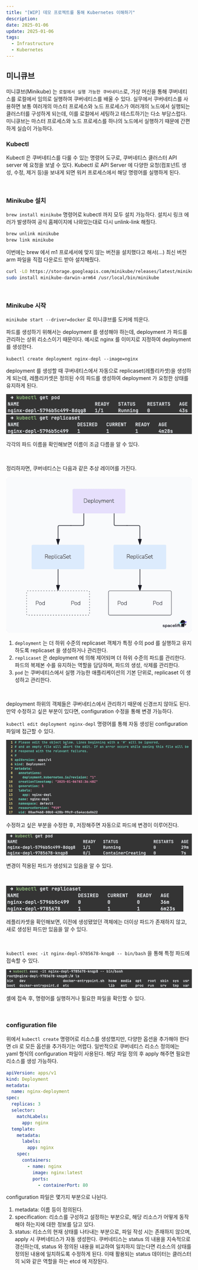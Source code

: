 ```yaml
---
title: "[WIP] 데모 프로젝트를 통해 Kubernetes 이해하기"
description:
date: 2025-01-06
update: 2025-01-06
tags:
  - Infrastructure
  - Kubernetes
---
```


## **미니큐브**

미니큐브(Minikube) 는 `로컬에서 실행 가능한 쿠버네티스`로, 가상 머신을 통해 쿠버네티스를 로컬에서 임의로 실행하여 쿠버네티스를 배울 수 있다. 실무에서 쿠버네티스를 사용하면 보통 여러개의 마스터 프로세스와 노드 프로세스가 여러개의 노드에서 실행되는 클러스터를 구성하게 되는데, 이를 로컬에서 세팅하고 테스트하기는 다소 부담스럽다. 미니큐브는 마스터 프로세스와 노드 프로세스를 하나의 노드에서 실행하기 때문에 간편하게 실습이 가능하다.

### **Kubectl**
Kubectl 은 쿠버네티스를 다룰 수 있는 명령어 도구로, 쿠버네티스 클러스터 API server 에 요청을 보낼 수 있다. Kubectl 로 API Server 에 다양한 요청(컴포넌트 생성, 수정, 제거 등)을 보내게 되면 워커 프로세스에서 해당 명령어를 실행하게 된다.

&nbsp;

### **Minikube 설치**
`brew install minikube` 명령어로 kubectl 까지 모두 설치 가능하다. 설치시 링크 에러가 발생하여 공식 홈페이지에 나와있는대로 다시 unlink-link 해줬다.
```bash
brew unlink minikube
brew link minikube
```
이번에는 brew 에서 m1 프로세서에 맞지 않는 버전을 설치했다고 해서(...) 최신 버전 arm 파일을 직접 다운로드 받아 설치해줬다. 
```bash
curl -LO https://storage.googleapis.com/minikube/releases/latest/minikube-darwin-arm64
sudo install minikube-darwin-arm64 /usr/local/bin/minikube
```
&nbsp;

### **Minikube 시작**
`minikube start --driver=docker` 로 미니큐브를 도커에 띄운다.

파드를 생성하기 위해서는 deployment 를 생성해야 하는데, deployment 가 파드를 관리하는 상위 리소스이기 때문이다. 예시로 nginx 를 이미지로 지정하여 deployment 를 생성한다.

`kubectl create deployment nginx-depl --image=nginx`

deployment 를 생성할 때 쿠버네티스에서 자동으로 replicaset(레플리카셋)을 생성하게 되는데, 레플리카셋은 정의된 수의 파드를 생성하여 deployment 가 요청한 상태를 유지하게 된다.

![원본 pod](img1.png)
![replicaset pod](img2.png)

각각의 파드 이름을 확인해보면 이름이 조금 다름을 알 수 있다.

&nbsp;

정리하자면, 쿠버네티스는 다음과 같은 추상 레이어를 가진다.

![출처: spacelift.io](img3.png)

1. `deployment` 는 더 하위 수준의 replicaset 객체가 특정 수의 pod 를 실행하고 유지하도록 replicaset 을 생성하거나 관리한다.
2. `replicaset` 은 deployment 에 의해 제어되며 더 하위 수준의 파드를 관리한다. 파드의 복제본 수를 유지하는 역할을 담당하며, 파드의 생성, 삭제를 관리한다.
3. `pod` 는 쿠버네티스에서 실행 가능한 애플리케이션의 기본 단위로, replicaset 이 생성하고 관리한다.

&nbsp;

deployment 하위의 객체들은 쿠버네티스에서 관리하기 때문에 신경쓰지 않아도 된다. 만약 수정하고 싶은 부분이 있다면, configuration 수정을 통해 변경 가능하다.

`kubectl edit deployment nginx-depl` 명령어를 통해 자동 생성된 configuration 파일에 접근할 수 있다.

![](img4.png)

수정하고 싶은 부분을 수정한 후, 저장해주면 자동으로 파드에 변경이 이루어진다.

![](img5.png)

변경이 적용된 파드가 생성되고 있음을 알 수 있다.

&nbsp;

![](img6.png)

레플리카셋을 확인해보면, 이전에 생성됐었던 객체에는 더이상 파드가 존재하지 않고, 새로 생성된 파드만 있음을 알 수 있다.

&nbsp;

`kubectl exec -it nginx-depl-9785678-knqp8 -- bin/bash` 을 통해 특정 파드에 접속할 수 있다.

![](img7.png)

셸에 접속 후, 명령어를 실행하거나 필요한 파일을 확인할 수 있다.

&nbsp;

### **configuration file**
위에서 `kubectl create` 명령어로 리소스를 생성했지만, 다양한 옵션을 추가해야 한다면 cli 로 모든 옵션을 추가하기는 어렵다. 일반적으로 쿠버네티스 리소스 정의에는 yaml 형식의 configuration 파일이 사용된다. 해당 파일 정의 후 apply 해주면 필요한 리소스를 생성 가능하다.

```yaml
apiVersion: apps/v1
kind: Deployment
metadata:
  name: nginx-deployment
spec:
  replicas: 3
  selector:
    matchLabels:
      app: nginx
  template:
    metadata:
      labels:
        app: nginx
    spec:
      containers:
        - name: nginx
          image: nginx:latest
          ports:
            - containerPort: 80
```
configuration 파일은 몇가지 부분으로 나뉜다.

1. metadata: 이름 등이 정의된다.
2. specification: 리소스를 구성하고 설정하는 부분으로, 해당 리소스가 어떻게 동작해야 하는지에 대한 정보를 담고 있다.
3. status: 리소스의 현재 상태를 나타내는 부분으로, 파일 작성 시는 존재하지 않으며, apply 시 쿠버네티스가 자동 생성한다. 쿠버네티스는 status 의 내용을 지속적으로 갱신하는데, status 와 정의된 내용을 비교하여 일치하지 않는다면 리소스의 상태를 정의된 내용에 일치하도록 수정하게 된다. 이때 활용되는 status 데이터는 클러스터의 뇌와 같은 역할을 하는 etcd 에 저장된다.